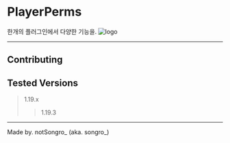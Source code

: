 # PlayerPerms
한개의 플러그인에서 다양한 기능을. ![logo](https://user-images.githubusercontent.com/89384053/227765337-2f4700fb-5d22-4d31-adf6-ba2669b2d626.png)

---

## Contributing


## Tested Versions
> 1.19.x
> > 1.19.3
---
Made by. notSongro_ (aka. songro_)
